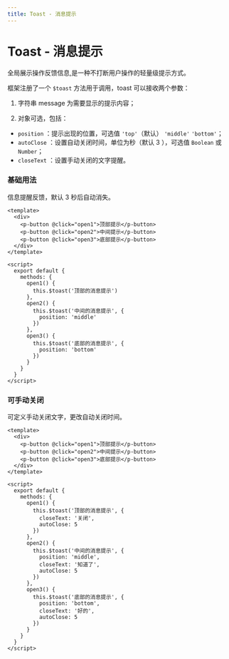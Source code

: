 ```yaml
---
title: Toast - 消息提示
---
```


# Toast - 消息提示

全局展示操作反馈信息,是一种不打断用户操作的轻量级提示方式。

框架注册了一个 `$toast` 方法用于调用，toast 可以接收两个参数：

1. 字符串 message 为需要显示的提示内容；

2. 对象可选，包括：

  * `position` ：提示出现的位置，可选值 `'top'`（默认） `'middle'` `'bottom'`；
  * `autoClose` ：设置自动关闭时间，单位为秒（默认 3 ），可选值 `Boolean` 或 `Number`；
  * `closeText` ：设置手动关闭的文字提醒。

### 基础用法

信息提醒反馈，默认 3 秒后自动消失。

  <ClientOnly><toast-default/></ClientOnly>

    <template>
      <div>
        <p-button @click="open1">顶部提示</p-button>
        <p-button @click="open2">中间提示</p-button>
        <p-button @click="open3">底部提示</p-button>
      </div>
    </template>

    <script>
      export default {
        methods: {
          open1() {
            this.$toast('顶部的消息提示')
          },
          open2() {
            this.$toast('中间的消息提示', {
              position: 'middle'
            })
          },
          open3() {
            this.$toast('底部的消息提示', {
              position: 'bottom'
            })
          }
        }
      }
    </script>

### 可手动关闭

可定义手动关闭文字，更改自动关闭时间。

  <ClientOnly><toast-close/></ClientOnly>

    <template>
      <div>
        <p-button @click="open1">顶部提示</p-button>
        <p-button @click="open2">中间提示</p-button>
        <p-button @click="open3">底部提示</p-button>
      </div>
    </template>

    <script>
      export default {
        methods: {
          open1() {
            this.$toast('顶部的消息提示', {
              closeText: '关闭',
              autoClose: 5
            })
          },
          open2() {
            this.$toast('中间的消息提示', {
              position: 'middle',
              closeText: '知道了',
              autoClose: 5
            })
          },
          open3() {
            this.$toast('底部的消息提示', {
              position: 'bottom',
              closeText: '好的',
              autoClose: 5
            })
          }
        }
      }
    </script>